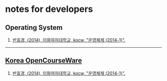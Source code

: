 # notes for developers
## Operating System
1. [반효경, (2014), 이화여자대학교, kocw, "운영체제 (2014-1)".](kocw/%EC%9A%B4%EC%98%81%EC%B2%B4%EC%A0%9C%20(2014-1))
---
##  [Korea OpenCourseWare](http://www.kocw.net/)
1. [반효경, (2014), 이화여자대학교, kocw, "운영체제 (2014-1)".](kocw/%EC%9A%B4%EC%98%81%EC%B2%B4%EC%A0%9C%20(2014-1))
